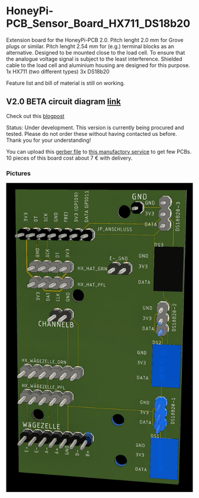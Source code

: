 # HoneyPi-PCB_Sensor_Board_HX711_DS18b20

Extension board for the HoneyPi-PCB 2.0. 
Pitch lenght 2.0 mm for Grove plugs or similar.
Pitch lenght 2.54 mm for (e.g.) terminal blocks as an alternative.
Designed to be mounted close to the load cell. To ensure that the analogue voltage signal is subject to the least interference.
Shielded cable to the load cell and aluminium housing are designed for this purpose. 
1x HX711 (two different types)
3x DS18b20

Feature list and bill of material is still on working. 

## V2.0 BETA circuit diagram [link](./HoneyPI_Platine%202.01%20Sensor%20Plan.pdf)
Check out this [blogpost](https://www.honey-pi.de/)

Status: Under development.
This version is currently being procured and tested.
Please do not order these without having contacted us before.
Thank you for your understanding!

You can upload this [gerber file](./Gerber%20Honig%20Sensor%20Board_2_2020-05-03.zip) to [this manufactory service](https://jlcpcb.com/quote) to get few PCBs. 10 pieces of this board cost about 7 € with delivery. 

### Pictures
![Bord render picture](./Pictures/Honig%20Sensor%20Board_HX711_DS18b20.jpg)


